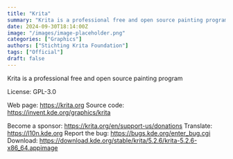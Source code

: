 ```yaml
---
title: "Krita"
summary: "Krita is a professional free and open source painting program"
date: 2024-09-30T18:14:00Z
image: "/images/image-placeholder.png"
categories: ["Graphics"]
authors: ["Stichting Krita Foundation"]
tags: ["Official"]
draft: false
---
```


Krita is a professional free and open source painting program

License: GPL-3.0

Web page: <https://krita.org>
Source code: <https://invent.kde.org/graphics/krita>

Become a sponsor: <https://krita.org/en/support-us/donations>
Translate: <https://l10n.kde.org>
Report the bug: <https://bugs.kde.org/enter_bug.cgi>
Download: <https://download.kde.org/stable/krita/5.2.6/krita-5.2.6-x86_64.appimage>
